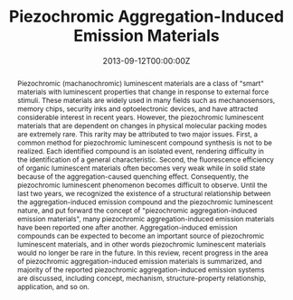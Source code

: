 ---
title: 'Piezochromic Aggregation-Induced Emission Materials'

# Authors
# If you created a profile for a user (e.g. the default `admin` user), write the username (folder name) here
# and it will be replaced with their full name and linked to their profile.
authors:
  - Peng Bangyin
  - Xu Shidang
  - Chi Zhenguo*
  - Zhang Xiqi
  - Zhang Yi
  - Xu Jiarui*

# Author notes (optional)
author_notes:
  - ''
  - ''
  - 'Corresponding author'
  - ''
  - ''
  - 'Corresponding author'

date: '2013-09-12T00:00:00Z'
doi: '10.7536/PC130329'

# Schedule page publish date (NOT publication's date).
publishDate: '2013-11-15T00:00:00Z'

# Publication type.
# Accepts a single type but formatted as a YAML list (for Hugo requirements).
# Enter a publication type from the CSL standard.
publication_types: ['article-journal']

# Publication name and optional abbreviated publication name.
publication: In *Progress in Chemistry*
publication_short: In *Progress in Chemistry*

abstract: Piezochromic (machanochromic) luminescent materials are a class of "smart" materials with luminescent properties that change in response to external force stimuli. These materials are widely used in many fields such as mechanosensors, memory chips, security inks and optoelectronic devices, and have attracted considerable interest in recent years. However, the piezochromic luminescent materials that are dependent on changes in physical molecular packing modes are extremely rare. This rarity may be attributed to two major issues. First, a common method for piezochromic luminescent compound synthesis is not to be realized. Each identified compound is an isolated event, rendering difficulty in the identification of a general characteristic. Second, the fluorescence efficiency of organic luminescent materials often becomes very weak while in solid state because of the aggregation-caused quenching effect. Consequently, the piezochromic luminescent phenomenon becomes difficult to observe. Until the last two years, we recognized the existence of a structural relationship between the aggregation-induced emission compound and the piezochromic luminescent nature, and put forward the concept of "piezochromic aggregation-induced emission materials", many piezochromic aggregation-induced emission materials have been reported one after another. Aggregation-induced emission compounds can be expected to become an important source of piezochromic luminescent materials, and in other words piezochromic luminescent materials would no longer be rare in the future. In this review, recent progress in the area of piezochromic aggregation-induced emission materials is summarized, and majority of the reported piezochromic aggregation-induced emission systems are discussed, including concept, mechanism, structure-property relationship, application, and so on.

# Summary. An optional shortened abstract.
summary: Piezochromic (machanochromic) luminescent materials are a class of "smart" materials with luminescent properties that change in response to external force stimuli. These materials are widely used in many fields such as mechanosensors, memory chips, security inks and optoelectronic devices, and have attracted considerable interest in recent years. However, the piezochromic luminescent materials that are dependent on changes in physical molecular packing modes are extremely rare. This rarity may be attributed to two major issues. First, a common method for piezochromic luminescent compound synthesis is not to be realized. Each identified compound is an isolated event, rendering difficulty in the identification of a general characteristic. Second, the fluorescence efficiency of organic luminescent materials often becomes very weak while in solid state because of the aggregation-caused quenching effect. Consequently, the piezochromic luminescent phenomenon becomes difficult to observe. Until the last two years, we recognized the existence of a structural relationship between the aggregation-induced emission compound and the piezochromic luminescent nature, and put forward the concept of "piezochromic aggregation-induced emission materials", many piezochromic aggregation-induced emission materials have been reported one after another. Aggregation-induced emission compounds can be expected to become an important source of piezochromic luminescent materials, and in other words piezochromic luminescent materials would no longer be rare in the future. In this review, recent progress in the area of piezochromic aggregation-induced emission materials is summarized, and majority of the reported piezochromic aggregation-induced emission systems are discussed, including concept, mechanism, structure-property relationship, application, and so on.
tags: []

# Display this page in the Featured widget?
featured: true

# Custom links (uncomment lines below)
# links:
# - name: Custom Link
#   url: http://example.org

url_pdf: 'https://manu56.magtech.com.cn/progchem/EN/abstract/abstract11217.shtml#3'
url_code: ''
url_dataset: ''
url_poster: ''
url_project: ''
url_slides: ''
url_source: ''
url_video: ''

# Featured image
# To use, add an image named `featured.jpg/png` to your page's folder.
# image:
#   caption: 'Image credit: [**Unsplash**](https://unsplash.com/photos/pLCdAaMFLTE)'
#   focal_point: ''
#   preview_only: false
---
